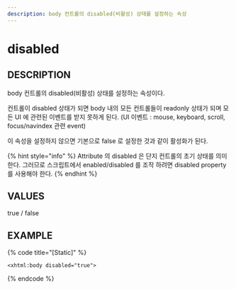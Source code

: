 ```yaml
---
description: body 컨트롤의 disabled(비활성) 상태를 설정하는 속성
---
```


# disabled

## DESCRIPTION

body 컨트롤의 disabled\(비활성\) 상태를 설정하는 속성이다.

컨트롤이 disabled 상태가 되면 body 내의 모든 컨트롤들이 readonly 상태가 되며 모든 UI 에 관련된 이벤트를 받지 못하게 된다.
(UI 이벤트 : mouse, keyboard, scroll, focus/navindex 관련 event)

이 속성을 설정하지 않으면 기본으로 false 로 설정한 것과 같이 활성화가 된다.

{% hint style="info" %}
Attribute 의 disabled 은 단지 컨트롤의 초기 상태를 의미한다. 그러므로 스크립트에서 enabled/disabled 를 조작 하려면 disabled property 를 사용해야 한다.
{% endhint %}

## VALUES

true / false

## EXAMPLE

{% code title="\[Static\]" %}
```markup
<xhtml:body disabled="true"> 
```
{% endcode %}

